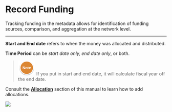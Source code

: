 # Record Funding

Tracking funding in the metadata allows for identification of funding sources, comparison, and aggregation at the network level. 

---

**Start and End date** refers to when the money was allocated and distributed.

**Time Period** can be _start date only, end date only_, or both.

> ![](/assets/NoteSmall.png) If you put in start and end date, it will calculate fiscal year off the end date.

Consult the [**Allocation**](/record/edit/record-funding/allocation.md) section of this manual to learn how to add allocations.

![](https://lh6.googleusercontent.com/DTF1JeNmQla8DhhMWKOTi4BsR_tlQsNWcsWbvUI66U4O3iZsvHlpR6cxa8KBseZ_Bc5OKySETS5RWnIvuzgbfcTOzIj6cbuIWYioq9fjLjqql8Y6cAlLwvD8Dq94IuYdn46NsC-w)

